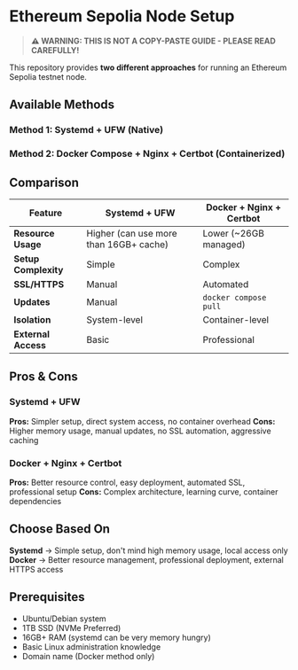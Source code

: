 # Ethereum Sepolia Node Setup

> **⚠️ WARNING: THIS IS NOT A COPY-PASTE GUIDE - PLEASE READ CAREFULLY!**

This repository provides **two different approaches** for running an Ethereum Sepolia testnet node.

## Available Methods

### Method 1: Systemd + UFW (Native)
### Method 2: Docker Compose + Nginx + Certbot (Containerized)

## Comparison

| Feature | Systemd + UFW | Docker + Nginx + Certbot |
|---------|---------------|--------------------------|
| **Resource Usage** | Higher (can use more than 16GB+ cache) | Lower (~26GB managed) |
| **Setup Complexity** | Simple | Complex |
| **SSL/HTTPS** | Manual | Automated |
| **Updates** | Manual | `docker compose pull` |
| **Isolation** | System-level | Container-level |
| **External Access** | Basic | Professional |

## Pros & Cons

### Systemd + UFW
**Pros:** Simpler setup, direct system access, no container overhead
**Cons:** Higher memory usage, manual updates, no SSL automation, aggressive caching

### Docker + Nginx + Certbot
**Pros:** Better resource control, easy deployment, automated SSL, professional setup
**Cons:** Complex architecture, learning curve, container dependencies

## Choose Based On

**Systemd** → Simple setup, don't mind high memory usage, local access only
**Docker** → Better resource management, professional deployment, external HTTPS access

## Prerequisites
- Ubuntu/Debian system
- 1TB SSD (NVMe Preferred)
- 16GB+ RAM (systemd can be very memory hungry)
- Basic Linux administration knowledge
- Domain name (Docker method only)